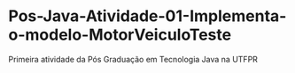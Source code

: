 # Pos-Java-Atividade-01-Implementa-o-modelo-MotorVeiculoTeste
Primeira atividade da Pós Graduação em Tecnologia Java na UTFPR 
